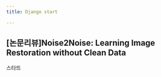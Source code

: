 ```yaml
---
title: Django start

---
```

## \[논문리뷰\]Noise2Noise: Learning Image Restoration without Clean Data

스타뜨